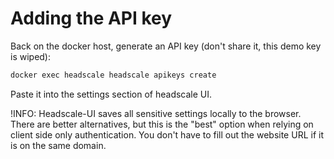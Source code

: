 # Adding the API key

Back on the docker host, generate an API key (don't share it, this demo key is wiped):

```sh
docker exec headscale headscale apikeys create
```

Paste it into the settings section of headscale UI.

!INFO: Headscale-UI saves all sensitive settings locally to the browser. There are better alternatives, but this is the
"best" option when relying on client side only authentication. You don't have to fill out the website URL if it is on
the same domain.
